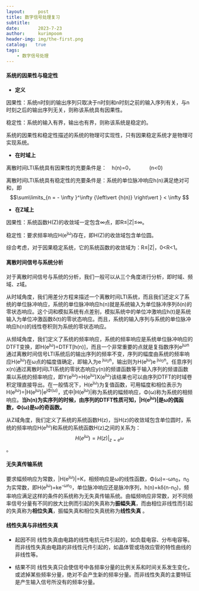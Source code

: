 ```yaml
---
layout:     post
title: 数字信号处理复习
subtitle:   
date:       2023-7-23
author:     kurimpoom
header-img: img/the-first.png
catalog:   true
tags: 
    - 数字信号处理
---
```



#### 系统的因果性与稳定性
- **定义**

因果性：系统n时刻的输出序列只取决于n时刻和n时刻之前的输入序列有关，与n时刻之后的输出序列无关，则称该系统具有因果性。

稳定性：系统的输入有界，输出也有界，则称该系统是稳定的。

系统的因果性和稳定性描述的系统的物理可实现性，只有因果稳定系统才是物理可实现系统。

 - **在时域上**

离散时间LTI系统具有因果性的充要条件是：&emsp;h(n)=0，&emsp;&emsp;&emsp;(n<0)


离散时间LTI系统具有稳定性的充要条件是：系统的单位脉冲响应h(n)满足绝对可和，即$$\sum\limits_{n =  - \infty }^\infty  {\left\vert {h(n)} \right\vert }  < \infty $$

- **在Z域上**

因果性：系统函数H(Z)的收敛域一定包含∞点，即R≤\|Z\|≤∞。

稳定性：要求频率响应H(e<sup>jω</sup>)存在，即H(Z)的收敛域包含单位圆。

综合考虑，对于因果稳定系统，它的系统函数的收敛域为：R≤\|Z\|，0<R<1。

#### 离散时间信号与系统分析

对于离散时间信号与系统的分析，我们一般可以从三个角度进行分析，即时域、频域、z域。

从时域角度，我们用差分方程来描述一个离散时间LTI系统，而且我们还定义了系统的单位脉冲响应，系统的单位脉冲响应h(n)就是系统输入为单位脉冲序列δ(n)的零状态响应。这个词和模拟系统有点差别，模拟系统中的单位冲激响应h(t)是系统输入为单位冲激函数δ(t)的零状态响应。而且，系统的输入序列与系统的单位脉冲响应h(n)的线性卷积则为系统的零状态响应。

从频域角度，我们定义了系统的频率响应，系统的频率响应是系统单位脉冲响应的DTFT变换，即H(e<sup>jω</sup>)=DTFT[h(n)]，而且一个非常重要的点就是复指数序列e<sup>jωn</sup>通过离散时间信号LTI系统后的输出序列的频率不变，序列的幅度由系统的频率响应H(e<sup>jω</sup>)在ω点的幅度值确定，即输入为e<sup> jω<sub>0</sub>n</sup>，输出则为H(e<sup>jω</sup>)e<sup> jω<sub>0</sub>n</sup>。任意序列x(n)通过离散时间LTI系统的零状态响应y(n)的频谱函数等于输入序列的频谱函数乘以系统的频率响应，即Y(e<sup>jω</sup>)=H(e<sup>jω</sup>)X(e<sup>jω</sup>)该结果也可以由序列DTFT的时域卷积定理直接导出。在一般情况下，H(e<sup>jω</sup>)为复值函数，可用幅度和相位表示为H(e<sup>jω</sup>)=\|H(e<sup>jω</sup>)\|e<sup>jΦ(ω)</sup>，式中\|H(e<sup>jω</sup>)\|称为系统的幅频响应，Φ(ω)称为系统的相频响应。**当h(n)为实序列的时候，由序列的DTFT性质可知，\|H(e<sup>jω</sup>)\|是ω的偶函数，Φ(ω)是ω的奇函数。**

从Z域角度，我们定义了系统的系统函数H(z)，当H(z)的收敛域包含单位圆时，系统的频率响应H(e<sup>jω</sup>)和系统的系统函数H(z)之间的关系为：$$H({e^{j\omega }}) = H(z){\vert_{z = {e^{j\omega }}}}$$。



#### 无失真传输系统
要求幅频响应为常数，\|H(e<sup>jω</sup>)\|=K，相频响应是ω的线性函数，Φ(ω)=-ωn<sub>0</sub>，n<sub>0</sub>为实常数，即H(e<sup>jω</sup>)=ke<sup>-ωn<sub>0</sub></sup>，单位脉冲响应还是脉冲序列，h(n)=kδ(n-n<sub>0</sub>)，频率响应满足这样的条件的系统称为无失真传输系统。由幅频响应非常数，对不同频率信号分量有不同的放大比例而引起的失真称为**振幅失真**，而由相位非线性而引起的失真称为**相位失真**，振幅失真和相位失真统称为**线性失真** 。

#### 线性失真与非线性失真


- 起因不同
线性失真由电路的线性电抗元件引起的，如负载电容、分布电容等。而非线性失真由电路的非线性元件引起的，如晶体管或场效应管的特性曲线的非线性等。


- 结果不同
线性失真只会使信号中各频率分量的比例关系和时间关系发生变化，或滤掉某些频率分量，绝对不会产生新的频率分量。而非线性失真的主要特征是产生输入信号所没有的频率分量。

